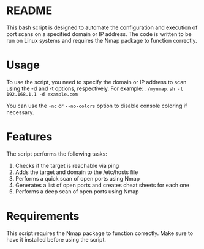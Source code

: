 # README
This bash script is designed to automate the configuration and execution of port scans on a specified domain or IP address. The code is written to be run on Linux systems and requires the Nmap package to function correctly.

# Usage
To use the script, you need to specify the domain or IP address to scan using the -d and -t options, respectively. For example:
```./mynmap.sh -t 192.168.1.1 -d example.com```

You can use the ```-nc``` or ```--no-colors``` option to disable console coloring if necessary.

# Features
The script performs the following tasks:

1. Checks if the target is reachable via ping
2. Adds the target and domain to the /etc/hosts file
3. Performs a quick scan of open ports using Nmap
4. Generates a list of open ports and creates cheat sheets for each one
5. Performs a deep scan of open ports using Nmap

# Requirements
This script requires the Nmap package to function correctly. Make sure to have it installed before using the script.
